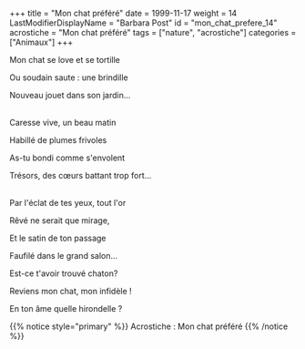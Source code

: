 +++
title = "Mon chat préféré"
date = 1999-11-17
weight = 14
LastModifierDisplayName = "Barbara Post"
id = "mon_chat_prefere_14"
acrostiche = "Mon chat préféré"
tags = ["nature", "acrostiche"]
categories = ["Animaux"]
+++

Mon chat se love et se tortille

Ou soudain saute : une brindille

Nouveau jouet dans son jardin...

 \
Caresse vive, un beau matin

Habillé de plumes frivoles

As-tu bondi comme s'envolent

Trésors, des cœurs battant trop fort...

 \
Par l'éclat de tes yeux, tout l'or

Rêvé ne serait que mirage,

Et le satin de ton passage

Faufilé dans le grand salon...

Est-ce t'avoir trouvé chaton?

Reviens mon chat, mon infidèle !

En ton âme quelle hirondelle ?

{{% notice style="primary" %}}
Acrostiche : Mon chat préféré
{{% /notice %}}
